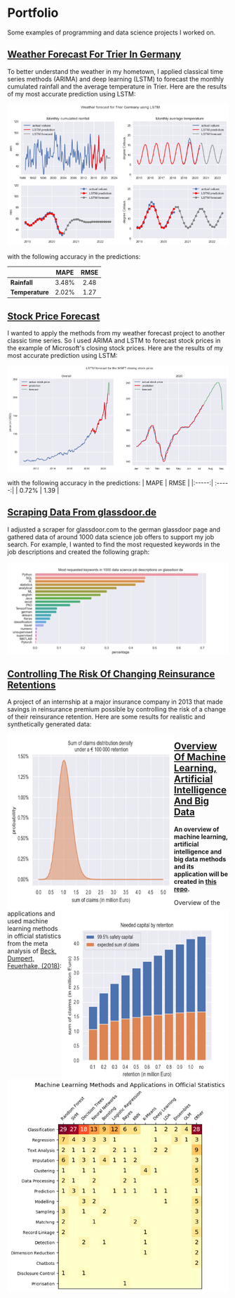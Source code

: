 # Portfolio
Some examples of programming and data science projects I worked on.


## [Weather Forecast For Trier In Germany](https://github.com/Olhaau/weather_forecast_trier)
To better understand the weather in my hometown, I applied classical time series methods (ARIMA) and deep learning (LSTM) to forecast the  monthly cumulated rainfall and the average temperature in Trier. Here are the results of my most accurate prediction using LSTM:

![result_forecast](https://github.com/Olhaau/weather_forecast_trier/blob/master/forecast.png)

with the following accuracy in the predictions:

|              | MAPE  | RMSE  |
| ------------ |:-----:| :-----:|
| **Rainfall**     | 3.48% |  2.48 |
| **Temperature**  | 2.02% |  1.27 |

## [Stock Price Forecast](https://github.com/Olhaau/stock_price_prediction)
I wanted to apply the methods from my weather forecast project to another classic time series. So I used ARIMA and LSTM to forecast stock prices in the example of Microsoft's closing stock prices. Here are the results of my most accurate prediction using LSTM:

![stock_prediction](https://github.com/Olhaau/stock_price_prediction/blob/master/MSFT_stock_prediction.png)
 
 with the following accuracy in the predictions:
| MAPE  | RMSE  |
|:-----:| :-----:|
| 0.72% |  1.39 |


## [Scraping Data From glassdoor.de](https://github.com/Olhaau/glassdoor_scraper)
I adjusted a scraper for glassdoor.com to the german glassdoor page and gathered data of around 1000 data science job offers to support my job search. For example, I wanted to find the most requested keywords in the job descriptions and created the following graph:

![most_requested_keywords](https://github.com/Olhaau/glassdoor_scraper/blob/master/most_requested_keywords.png)


## [Controlling The Risk Of Changing Reinsurance Retentions](https://github.com/Olhaau/Reinsurance_retention)
A project of an internship at a major insurance company in 2013 that made savings in reinsurance premium possible by controlling the risk of a change of their reinsurance retention. Here are some results for realistic and synthetically generated data:

<img align="left" width="380" height="400" src="https://raw.githubusercontent.com/Olhaau/Reinsurance_retention/master/total_claim.gif">
<img style="float: right;" width="380" height="385" src="https://raw.githubusercontent.com/Olhaau/Reinsurance_retention/master/EstimatedSafetyCapital.png">

## [Overview Of Machine Learning, Artificial Intelligence And Big Data](https://github.com/Olhaau/Hands-On-ML-KI-BigData)
<b>
An overview of machine learning, artificial intelligence and big data methods and its application will be created in <a href="https://github.com/Olhaau/Hands-On-ML-KI-BigData">this repo</a>.
</b>

Overview of the applications and used machine learning methods in official statistics from the meta analysis of <a href=https://arxiv.org/abs/1812.10422> Beck, Dumpert, Feuerhake,  (2018)</a>:

![heatmap_ml](https://github.com/Olhaau/Hands-On-ML-KI-BigData/blob/main/heatmap_ml_methods_and_applications_3.png)


<!--
**Olhaau/Olhaau** is a ✨ _special_ ✨ repository because its `README.md` (this file) appears on your GitHub profile.

### Hi there 👋

Here are some ideas to get you started:

- 🔭 I’m currently working on ...
- 🌱 I’m currently learning ...
- 👯 I’m looking to collaborate on ...
- 🤔 I’m looking for help with ...
- 💬 Ask me about ...
- 📫 How to reach me: ...
- 😄 Pronouns: ...
- ⚡ Fun fact: ...
-->
